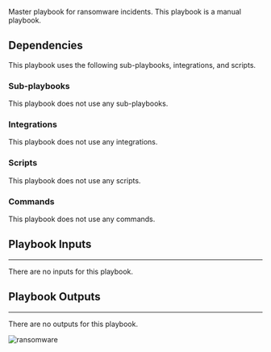 Master playbook for ransomware incidents. This playbook is a manual playbook. 

## Dependencies
This playbook uses the following sub-playbooks, integrations, and scripts.

### Sub-playbooks
This playbook does not use any sub-playbooks.

### Integrations
This playbook does not use any integrations.

### Scripts
This playbook does not use any scripts.

### Commands
This playbook does not use any commands.

## Playbook Inputs
---
There are no inputs for this playbook.

## Playbook Outputs
---
There are no outputs for this playbook.

![ransomware](https://github.com/demisto/content/blob/77dfca704d8ac34940713c1737f89b07a5fc2b9d/images/playbooks/ransomware.png)
